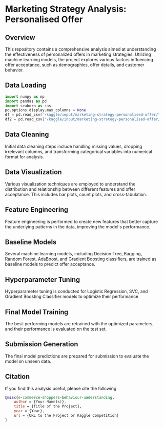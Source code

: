 # Marketing Strategy Analysis: Personalised Offer

## Overview

This repository contains a comprehensive analysis aimed at understanding the effectiveness of personalized offers in marketing strategies. Utilizing machine learning models, the project explores various factors influencing offer acceptance, such as demographics, offer details, and customer behavior.

## Data Loading

```python
import numpy as np 
import pandas as pd
import seaborn as sns
pd.options.display.max_columns = None
df = pd.read_csv('/kaggle/input/marketing-strategy-personalised-offer/train_data.csv')
df2 = pd.read_csv('/kaggle/input/marketing-strategy-personalised-offer/test_data.csv')
```

## Data Cleaning

Initial data cleaning steps include handling missing values, dropping irrelevant columns, and transforming categorical variables into numerical format for analysis.

## Data Visualization

Various visualization techniques are employed to understand the distribution and relationship between different features and offer acceptance. This includes bar plots, count plots, and cross-tabulation.

## Feature Engineering

Feature engineering is performed to create new features that better capture the underlying patterns in the data, improving the model's performance.

## Baseline Models

Several machine learning models, including Decision Tree, Bagging, Random Forest, AdaBoost, and Gradient Boosting classifiers, are trained as baseline models to predict offer acceptance.

## Hyperparameter Tuning

Hyperparameter tuning is conducted for Logistic Regression, SVC, and Gradient Boosting Classifier models to optimize their performance.

## Final Model Training

The best-performing models are retrained with the optimized parameters, and their performance is evaluated on the test set.

## Submission Generation

The final model predictions are prepared for submission to evaluate the model on unseen data.

## Citation

If you find this analysis useful, please cite the following:

```bibtex
@misc{e-commerce-shoppers-behaviour-understanding,
    author = {Your Name(s)},
    title = {Title of the Project},
    year = {Year},
    url = {URL to the Project or Kaggle Competition}
}

